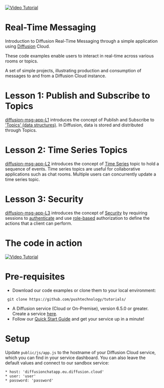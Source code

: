 [![Video Tutorial](https://github.com/pushtechnology/tutorials/blob/master/messaging/video.png)](https://www.pushtechnology.com/blog/how-to-build-a-real-time-messaging-app-using-diffusion/)
# Real-Time Messaging

Introduction to Diffusion Real-Time Messaging through a simple application using [Diffusion](https://www.pushtechnology.com/product-overview) Cloud.

These code examples enable users to interact in real-time across various rooms or topics.

A set of simple projects, illustrating production and consumption of messages to and from a Diffusion Cloud instance.

# Lesson 1: Publish and Subscribe to Topics
[diffusion-msg-app-L1](https://github.com/pushtechnology/tutorials/tree/master/messaging/diffusion-msg-app-L1) introduces the concept of Publish and Subscribe to ['Topics' (data structures)](https://docs.pushtechnology.com/docs/6.5.1/manual/html/introduction/overview/topics_data.html). In Diffusion, data is stored and distributed through Topics.

# Lesson 2: Time Series Topics
[diffusion-msg-app-L2](https://github.com/pushtechnology/tutorials/tree/master/messaging/diffusion-msg-app-L2) introduces the concept of [Time Series](https://docs.pushtechnology.com/docs/6.5.1/manual/html/designguide/data/topics/timeseries_topics.html) topic to hold a sequence of events. Time series topics are useful for collaborative applications such as chat rooms. Multiple users can concurrently update a time series topic.

# Lesson 3: Security
[diffusion-msg-app-L3](https://github.com/pushtechnology/tutorials/tree/master/messaging/diffusion-msg-app-L3) introduces the concept of [Security](https://docs.pushtechnology.com/docs/6.5.1/manual/html/designguide/security/c_security.html) by requiring sessions to [authenticate](https://docs.pushtechnology.com/docs/6.5.1/manual/html/designguide/security/useraccess/atn_model.html) and use [role-based](https://docs.pushtechnology.com/docs/6.5.1/manual/html/designguide/security/roles_permissions.html) authorization to define the actions that a client can perform.

# The code in action
[![Video Tutorial](https://github.com/pushtechnology/tutorials/blob/master/messaging/diffusion-msg-app-L1/code-example.png)](https://youtu.be/K8rk3T2Mbbs?t=336)

# Pre-requisites

*  Download our code examples or clone them to your local environment:
```
 git clone https://github.com/pushtechnology/tutorials/
```
* A Diffusion service (Cloud or On-Premise), version 6.5.0 or greater. Create a service [here](https://management.ad.diffusion.cloud/).
* Follow our [Quick Start Guide](https://docs.pushtechnology.com/quickstart/#diffusion-cloud-quick-start) and get your service up in a minute!

# Setup

Update `public/js/app.js` to the hostname of your Diffusion Cloud service, which you can find in your service dashboard.
You can also leave the default values and connect to our sandbox service:
```
* host: 'diffusionchatapp.eu.diffusion.cloud'
* user: 'user'
* password: 'password'
```
